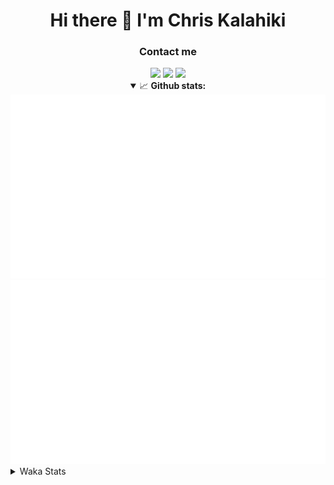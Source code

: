 <div align="center">
 <h1>Hi there 👋 I'm Chris Kalahiki</h1>
 <h3>Contact me</h3>
 <a href="mailto:chris.kalahiki@gmail.com"><img src="https://img.shields.io/badge/gmail-%23D14836.svg?&style=for-the-badge&logo=gmail&logoColor=white"/></a>
 <a href="https://twitter.com/ChrisKalahiki"><img src="https://img.shields.io/badge/twitter-%231DA1F2.svg?&style=for-the-badge&logo=twitter&logoColor=white"/></a>
 <a href="https://www.linkedin.com/in/ChrisKalahiki"><img src="https://img.shields.io/badge/linkedin-%230077B5.svg?&style=for-the-badge&logo=linkedin&logoColor=white"/></a>
<details open>
  <summary>📈 <b>Github stats:</b></summary>
  <img src="https://github.com/ChrisKalahiki/github-stats/blob/master/generated/overview.svg"/>
  <img src="https://github.com/ChrisKalahiki/github-stats/blob/master/generated/languages.svg"/>
</details>
</div>

<details>
  <summary>Waka Stats</summary>
<!--START_SECTION:waka-->
**🐱 My GitHub Data** 

> 🏆 185 Contributions in the Year 2022
 > 
> 📦 6.1 MB Used in GitHub's Storage 
 > 
> 💼 Opted to Hire
 > 
> 📜 31 Public Repositories 
 > 
> 🔑 23 Private Repositories  
 > 
**I'm an Early 🐤** 

```text
🌞 Morning    82 commits     ███░░░░░░░░░░░░░░░░░░░░░░   14.86% 
🌆 Daytime    198 commits    █████████░░░░░░░░░░░░░░░░   35.87% 
🌃 Evening    202 commits    █████████░░░░░░░░░░░░░░░░   36.59% 
🌙 Night      70 commits     ███░░░░░░░░░░░░░░░░░░░░░░   12.68%

```
📅 **I'm Most Productive on Wednesday** 

```text
Monday       78 commits     ███░░░░░░░░░░░░░░░░░░░░░░   14.13% 
Tuesday      63 commits     ██░░░░░░░░░░░░░░░░░░░░░░░   11.41% 
Wednesday    114 commits    █████░░░░░░░░░░░░░░░░░░░░   20.65% 
Thursday     83 commits     ███░░░░░░░░░░░░░░░░░░░░░░   15.04% 
Friday       75 commits     ███░░░░░░░░░░░░░░░░░░░░░░   13.59% 
Saturday     26 commits     █░░░░░░░░░░░░░░░░░░░░░░░░   4.71% 
Sunday       113 commits    █████░░░░░░░░░░░░░░░░░░░░   20.47%

```


📊 **This Week I Spent My Time On** 

```text
⌚︎ Time Zone: America/New_York

💬 Programming Languages: 
Python                   1 hr 6 mins         ████████████████████░░░░░   81.19% 
Markdown                 15 mins             ████░░░░░░░░░░░░░░░░░░░░░   18.81%

🔥 Editors: 
VS Code                  1 hr 21 mins        █████████████████████████   100.0%

🐱‍💻 Projects: 
Haiku-Playground         59 mins             ██████████████████░░░░░░░   73.34% 
clemson-breast-cancer    21 mins             ██████░░░░░░░░░░░░░░░░░░░   26.66%

💻 Operating System: 
Windows                  1 hr 21 mins        █████████████████████████   100.0%

```

**I Mostly Code in Python** 

```text
Python                   13 repos            ██████░░░░░░░░░░░░░░░░░░░   26.0% 
Jupyter Notebook         12 repos            ██████░░░░░░░░░░░░░░░░░░░   24.0% 
C#                       10 repos            █████░░░░░░░░░░░░░░░░░░░░   20.0% 
JavaScript               4 repos             ██░░░░░░░░░░░░░░░░░░░░░░░   8.0% 
HTML                     2 repos             █░░░░░░░░░░░░░░░░░░░░░░░░   4.0%

```


**Timeline**

![Chart not found](https://raw.githubusercontent.com/ChrisKalahiki/ChrisKalahiki/main/charts/bar_graph.png) 


 Last Updated on 14/02/2022 18:43:58 UTC
<!--END_SECTION:waka-->
</details>

